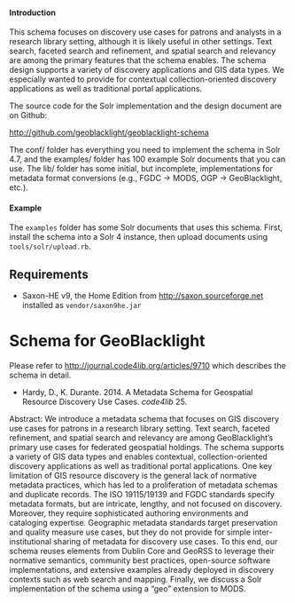 #### Introduction

This schema focuses on discovery use cases for patrons and analysts in a
research library setting, although it is likely useful in other settings. Text
search, faceted search and refinement, and spatial search and relevancy are
among the primary features that the schema enables. The schema design supports
a variety of discovery applications and GIS data types. We especially wanted to
provide for contextual collection-oriented discovery applications as well as
traditional portal applications.

The source code for the Solr implementation and the design document are on
Github:

  http://github.com/geoblacklight/geoblacklight-schema

The conf/ folder has everything you need to implement the schema in Solr 4.7,
and the examples/ folder has 100 example Solr documents that you can use. The
lib/ folder has some initial, but incomplete, implementations for metadata
format conversions (e.g., FGDC -> MODS, OGP -> GeoBlacklight, etc.).

#### Example

The `examples` folder has some Solr documents that uses this schema. First,
install the schema into a Solr 4 instance, then upload documents using
`tools/solr/upload.rb`.

## Requirements

* Saxon-HE v9, the Home Edition from http://saxon.sourceforge.net installed as
  `vendor/saxon9he.jar`

#  Schema for GeoBlacklight

Please refer to http://journal.code4lib.org/articles/9710 which describes the schema in detail.

* Hardy, D., K. Durante. 2014. A Metadata Schema for Geospatial Resource Discovery Use Cases. _code4lib_ 25. 

Abstract: We introduce a metadata schema that focuses on GIS discovery use cases for patrons in a research library setting. Text search, faceted refinement, and spatial search and relevancy are among GeoBlacklight’s primary use cases for federated geospatial holdings. The schema supports a variety of GIS data types and enables contextual, collection-oriented discovery applications as well as traditional portal applications. One key limitation of GIS resource discovery is the general lack of normative metadata practices, which has led to a proliferation of metadata schemas and duplicate records. The ISO 19115/19139 and FGDC standards specify metadata formats, but are intricate, lengthy, and not focused on discovery. Moreover, they require sophisticated authoring environments and cataloging expertise. Geographic metadata standards target preservation and quality measure use cases, but they do not provide for simple inter-institutional sharing of metadata for discovery use cases. To this end, our schema reuses elements from Dublin Core and GeoRSS to leverage their normative semantics, community best practices, open-source software implementations, and extensive examples already deployed in discovery contexts such as web search and mapping. Finally, we discuss a Solr implementation of the schema using a “geo” extension to MODS.


